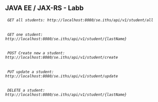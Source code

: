 ##  **JAVA EE / JAX-RS - Labb**


###### `` GET all students: http://localhost:8080/se.iths/api/v1/student/all``
###### `` GET one student: http://localhost:8080/se.iths/api/v1/student/{lastName}``
###### `` POST Create new a student: http://localhost:8080/se.iths/api/v1/student/create``
###### `` PUT update a student: http://localhost:8080/se.iths/api/v1/student/update``
###### `` DELETE a student: http://localhost:8080/se.iths/api/v1/student/{lastName}``


